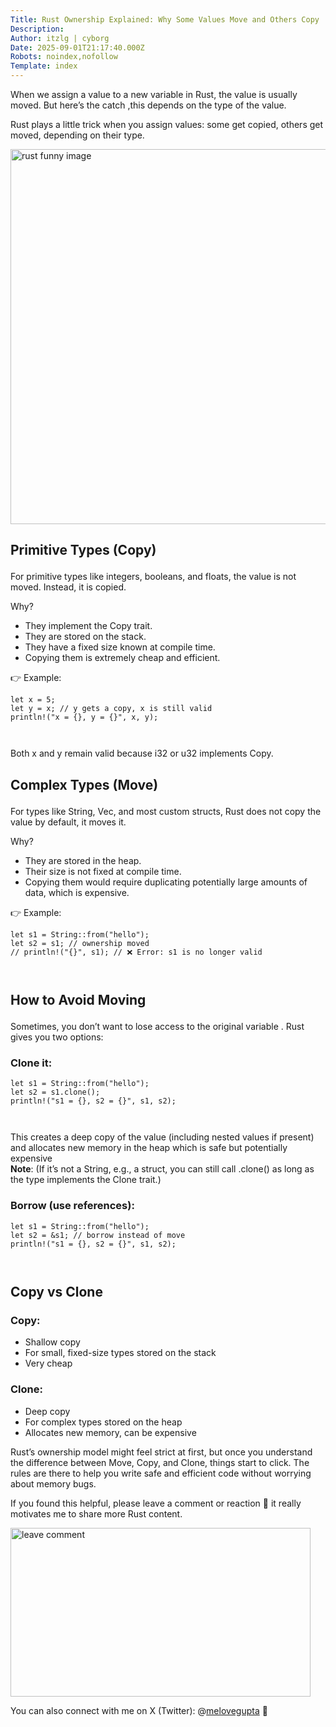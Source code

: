 ```yaml
---
Title: Rust Ownership Explained: Why Some Values Move and Others Copy
Description: 
Author: itzlg | cyborg
Date: 2025-09-01T21:17:40.000Z
Robots: noindex,nofollow
Template: index
---
```

<p>When we assign a value to a new variable in Rust, the value is usually moved. But here’s the catch ,this depends on the type of the value.</p>

<p>Rust plays a little trick when you assign values: some get copied, others get moved, depending on their type.</p>

<p><a href="https://media2.dev.to/dynamic/image/width=800%2Cheight=%2Cfit=scale-down%2Cgravity=auto%2Cformat=auto/https%3A%2F%2Fdev-to-uploads.s3.amazonaws.com%2Fuploads%2Farticles%2F9kzjavxdw4i0ob1aui85.jpg" class="article-body-image-wrapper"><img src="https://media2.dev.to/dynamic/image/width=800%2Cheight=%2Cfit=scale-down%2Cgravity=auto%2Cformat=auto/https%3A%2F%2Fdev-to-uploads.s3.amazonaws.com%2Fuploads%2Farticles%2F9kzjavxdw4i0ob1aui85.jpg" alt="rust funny image" width="600" height="600"></a></p>

<h2>
  
  
  Primitive Types (Copy)
</h2>

<p>For primitive types like integers, booleans, and floats, the value is not moved. Instead, it is copied.</p>

<p>Why?</p>

<ul>
<li>They implement the Copy trait.</li>
<li>They are stored on the stack.</li>
<li>They have a fixed size known at compile time.</li>
<li>Copying them is extremely cheap and efficient.</li>
</ul>

<p>👉 Example:<br>
</p>

<div class="highlight js-code-highlight">
<pre class="highlight plaintext"><code>let x = 5;
let y = x; // y gets a copy, x is still valid
println!("x = {}, y = {}", x, y);

</code></pre>

</div>



<p>Both x and y remain valid because i32 or u32 implements Copy.</p>

<h2>
  
  
  Complex Types (Move)
</h2>

<p>For types like String, Vec, and most custom structs, Rust does not copy the value by default, it moves it.</p>

<p>Why?</p>

<ul>
<li>They are stored in the heap.</li>
<li>Their size is not fixed at compile time.</li>
<li>Copying them would require duplicating potentially large amounts of data, which is expensive.</li>
</ul>

<p>👉 Example:<br>
</p>

<div class="highlight js-code-highlight">
<pre class="highlight plaintext"><code>let s1 = String::from("hello");
let s2 = s1; // ownership moved
// println!("{}", s1); // ❌ Error: s1 is no longer valid

</code></pre>

</div>



<h2>
  
  
  How to Avoid Moving
</h2>

<p>Sometimes, you don’t want to lose access to the original variable . Rust gives you two options:</p>

<h3>
  
  
  Clone it:
</h3>



<div class="highlight js-code-highlight">
<pre class="highlight plaintext"><code>let s1 = String::from("hello");
let s2 = s1.clone();
println!("s1 = {}, s2 = {}", s1, s2);

</code></pre>

</div>



<p>This creates a deep copy of the value (including nested values if present) and allocates new memory in the heap which is safe but potentially expensive<br>
<strong>Note</strong>: (If it’s not a String, e.g., a struct, you can still call .clone() as long as the type implements the Clone trait.)</p>

<h3>
  
  
  Borrow (use references):
</h3>



<div class="highlight js-code-highlight">
<pre class="highlight plaintext"><code>let s1 = String::from("hello");
let s2 = &amp;s1; // borrow instead of move
println!("s1 = {}, s2 = {}", s1, s2);

</code></pre>

</div>



<h2>
  
  
  Copy vs Clone
</h2>

<h3>
  
  
  Copy:
</h3>

<ul>
<li>Shallow copy</li>
<li>For small, fixed-size types stored on the stack</li>
<li>Very cheap</li>
</ul>

<h3>
  
  
  Clone:
</h3>

<ul>
<li>Deep copy</li>
<li>For complex types stored on the heap</li>
<li>Allocates new memory, can be expensive</li>
</ul>

<p>Rust’s ownership model might feel strict at first, but once you understand the difference between Move, Copy, and Clone, things start to click. The rules are there to help you write safe and efficient code without worrying about memory bugs.</p>

<p>If you found this helpful, please leave a comment or reaction 👏 it really motivates me to share more Rust content.</p>

<p><a href="https://media2.dev.to/dynamic/image/width=800%2Cheight=%2Cfit=scale-down%2Cgravity=auto%2Cformat=auto/https%3A%2F%2Fdev-to-uploads.s3.amazonaws.com%2Fuploads%2Farticles%2F77fxsdw29ltctrmk47ht.gif" class="article-body-image-wrapper"><img src="https://media2.dev.to/dynamic/image/width=800%2Cheight=%2Cfit=scale-down%2Cgravity=auto%2Cformat=auto/https%3A%2F%2Fdev-to-uploads.s3.amazonaws.com%2Fuploads%2Farticles%2F77fxsdw29ltctrmk47ht.gif" alt="leave comment" width="480" height="270"></a></p>

<p>You can also connect with me on X (Twitter): @<a href="https://x.com/MeLovegupta" rel="noopener noreferrer">melovegupta</a> 🚀</p>

